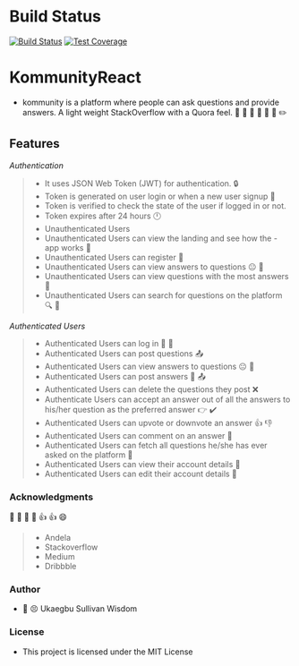 # Build Status
[![Build Status](https://travis-ci.org/wiztemple/KommunityReact.svg?branch=develop)](https://travis-ci.org/wiztemple/KommunityReact) [![Test Coverage](https://api.codeclimate.com/v1/badges/ee98794163105933b695/test_coverage)](https://codeclimate.com/github/wiztemple/KommunityReact/test_coverage)

# KommunityReact

- kommunity is a platform where people can ask questions and provide answers. A light weight StackOverflow with a Quora feel. 💬 💭 👨 👩 👦 👧 ✏️

## Features
*Authentication*
>- It uses JSON Web Token (JWT) for authentication. 🔒
>- Token is generated on user login or when a new user signup 🔐
>- Token is verified to check the state of the user if logged in or not.
>- Token expires after 24 hours 🕛
>- Unauthenticated Users
>- Unauthenticated Users can view the landing and see how the - app works 👀
>- Unauthenticated Users can register 👤
>- Unauthenticated Users can view answers to questions 😐 👀
>- Unauthenticated Users can view questions with the most answers 👀
>- Unauthenticated Users can search for questions on the platform 🔍 🔎

*Authenticated Users*
>- Authenticated Users can log in 👤 👥
>- Authenticated Users can post questions 📤
>- Authenticated Users can view answers to questions 😐 👀
>- Authenticated Users can post answers 📝 📤
>- Authenticated Users can delete the questions they post ❌
>- Authenticate Users can accept an answer out of all the answers to his/her question as the preferred answer 👉 ✔️
>- Authenticated Users can upvote or downvote an answer 👍 👎
>- Authenticated Users can comment on an answer 💬
>- Authenticated Users can fetch all questions he/she has ever asked on the platform 📅
>- Authenticated Users can view their account details 👤
>- Authenticated Users can edit their account details 👤

### Acknowledgments
👏 👏 👏 👏 👍 👍 😄

>- Andela
>- Stackoverflow
>- Medium
>- Dribbble
### Author
- 🔵 😣 Ukaegbu Sullivan Wisdom
### License
- This project is licensed under the MIT License
